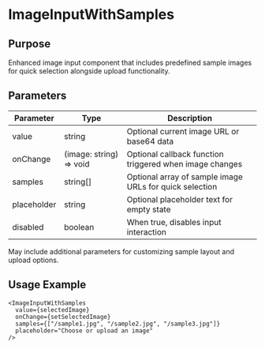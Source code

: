 # ImageInputWithSamples

## Purpose
Enhanced image input component that includes predefined sample images for quick selection alongside upload functionality.

## Parameters

| Parameter | Type | Description |
|-----------|------|-------------|
| value | string | Optional current image URL or base64 data |
| onChange | (image: string) => void | Optional callback function triggered when image changes |
| samples | string[] | Optional array of sample image URLs for quick selection |
| placeholder | string | Optional placeholder text for empty state |
| disabled | boolean | When true, disables input interaction |

May include additional parameters for customizing sample layout and upload options.

## Usage Example
```tsx
<ImageInputWithSamples 
  value={selectedImage}
  onChange={setSelectedImage}
  samples={["/sample1.jpg", "/sample2.jpg", "/sample3.jpg"]}
  placeholder="Choose or upload an image"
/>
```